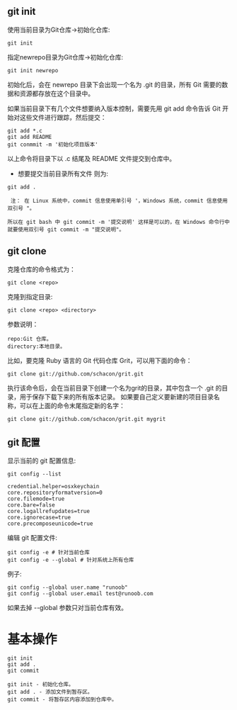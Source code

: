 ## git init
使用当前目录为Git仓库->初始化仓库:
```git
git init
```
指定newrepo目录为Git仓库->初始化仓库:
```git
git init newrepo
```
初始化后，会在 newrepo 目录下会出现一个名为 .git 的目录，所有 Git 需要的数据和资源都存放在这个目录中。

如果当前目录下有几个文件想要纳入版本控制，需要先用 git add 命令告诉 Git 开始对这些文件进行跟踪，然后提交： 
```git
git add *.c
git add README
git conmmit -m '初始化项目版本'
```
以上命令将目录下以 .c 结尾及 README 文件提交到仓库中。
* 想要提交当前目录所有文件 则为:
```git
git add .
```
     注： 在 Linux 系统中，commit 信息使用单引号 '，Windows 系统，commit 信息使用双引号 "。

    所以在 git bash 中 git commit -m '提交说明' 这样是可以的，在 Windows 命令行中就要使用双引号 git commit -m "提交说明"。

## git clone
克隆仓库的命令格式为：
```git
git clone <repo>
```
克隆到指定目录:
```git
git clone <repo> <directory>
```
参数说明：

    repo:Git 仓库。
    directory:本地目录。
比如，要克隆 Ruby 语言的 Git 代码仓库 Grit，可以用下面的命令：
```
git clone git://github.com/schacon/grit.git
```
执行该命令后，会在当前目录下创建一个名为grit的目录，其中包含一个 .git 的目录，用于保存下载下来的所有版本记录。
如果要自己定义要新建的项目目录名称，可以在上面的命令末尾指定新的名字：
```
git clone git://github.com/schacon/grit.git mygrit
```
## git 配置
显示当前的 git 配置信息:
```
git config --list
```
    credential.helper=osxkeychain
    core.repositoryformatversion=0
    core.filemode=true
    core.bare=false
    core.logallrefupdates=true
    core.ignorecase=true
    core.precomposeunicode=true
编辑 git 配置文件: 
```git 
git config -e # 针对当前仓库
git config -e --global # 针对系统上所有仓库
```
例子:
```git
git config --global user.name "runoob"
git config --global user.email test@runoob.com
```
如果去掉 --global 参数只对当前仓库有效。


# 基本操作
``` 
git init    
git add .    
git commit  
```
    git init - 初始化仓库。
    git add . - 添加文件到暂存区。
    git commit - 将暂存区内容添加到仓库中。 

